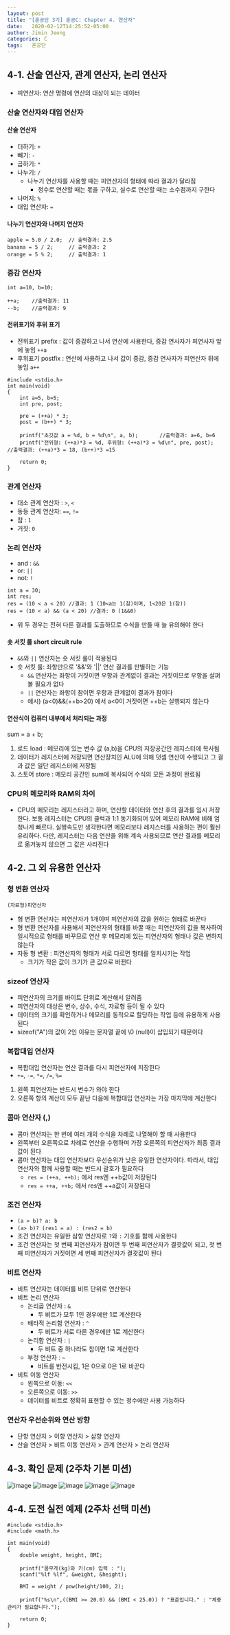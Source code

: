 ```yaml
---
layout: post
title: "[혼공단 3기] 혼공C: Chapter 4. 연산자"
date:   2020-02-12T14:25:52-05:00
author: Jimin Jeong
categories: C
tags:	혼공단
---
```


## 4-1. 산술 연산자, 관계 연산자, 논리 연산자
- 피연산자: 연산 명령에 연산의 대상이 되는 데이터

### 산술 연산자와 대입 연산자
#### 산술 연산자
- 더하기: `+`
- 빼기: `-`
- 곱하기: `*` 
- 나누기: `/`
	- 나누기 연산자를 사용할 때는 피연산자의 형태에 따라 결과가 달라짐
		- 정수로 연산할 때는 몫을 구하고, 실수로 연산할 때는 소수점까지 구한다
- 나머지: `%`
- 대입 연산자: `=`

#### 나누기 연산자와 나머지 연산자
```
apple = 5.0 / 2.0;	// 출력결과: 2.5
banana = 5 / 2;		// 출력결과: 2
orange = 5 % 2;		// 출력결과: 1
```

### 증감 연산자
```
int a=10, b=10;

++a;	//출력결과: 11
--b;	//출력결과: 9
```

#### 전위표기와 후위 표기
- 전위표기 prefix : 값이 증감하고 나서 연산에 사용한다, 증감 연사자가 피연사자 앞에 놓임 `++a`
- 후위표기 postfix : 연산에 사용하고 나서 값이 증감, 증감 연사자가 피연산자 뒤에 놓임 `a++`
```
#include <stdio.h> 
int main(void) 
{
	int a=5, b=5;
	int pre, post; 
	
	pre = (++a) * 3;
	post = (b++) * 3;

	printf("초깃값 a = %d, b = %d\n", a, b);		//출력결과: a=6, b=6
	printf("전위형: (++a)*3 = %d, 후위형: (++a)*3 = %d\n", pre, post);		//출력결과: (++a)*3 = 18, (b++)*3 =15

	return 0;		
}	
```

### 관계 연산자
- 대소 관계 연산자 : `>`, `<`
- 동등 관계 연산자: `==`, `!=`
- 참 : `1`
- 거짓: `0`

### 논리 연산자
- and : `&&`
- or:  `||`
- not:  `!`

```
int a = 30;
int res;
res = (10 < a < 20) //결과: 1 (10<a는 1(참)이며, 1<20은 1(참))
res = (10 < a) && (a < 20) //결과: 0 (1&&0)
```
- 위 두 경우는 전혀 다른 결과를 도출하므로 수식을 만들 때 늘 유의해야 한다

#### 숏 서킷 룰 short circuit rule
- `&&`와 `||` 연산자는 숏 서킷 룰이 적용된다
- 숏 서킷 룰: 좌항만으로 '&&'와 '||' 연산 결과를 판별하는 기능
	- `&&` 연산자는 좌항이 거짓이면 우항과 관계없이 결과는 거짓이므로 우항을 살펴볼 필요가 없다
	- `||` 연산자는 좌항이 참이면 우항과 관계없이 결과가 참이다
	- 예시) (a<0)&&(++b>20) 에서 a<0이 거짓이면 ++b는 실행되지 않는다


#### 연산식이 컴퓨터 내부에서 처리되는 과정
sum = a + b;
1. 로드 load : 메모리에 있는 변수 값 (a,b)을 CPU의 저장공간인 레지스터에 복사됨
2. 데이터가 레지스터에 저장되면 연산장치인 ALU에 의해 덧셈 연산이 수행되고 그 결과 값은 일단 레지스터에 저장됨
3. 스토어 store : 메모리 공간인 sum에 복사되어 수식의 모든 과정이 완료됨

### CPU의 메모리와 RAM의 차이
- CPU의 메모리는 레지스터라고 하며, 연산할 데이터와 연산 후의 결과를 임시 저장한다. 보통 레지스터는 CPU의 클럭과 1:1 동기화되어 있어 메모리 RAM에 비해 엄청나게 빠르다. 실행속도만 생각한다면 메모리보다 레지스터를 사용하는 편이 훨씬 유리하다. 다만, 레지스터는 다음 연산을 위해 계속 사용되므로 연산 결과를 메모리로 옮겨놓지 않으면 그 값은 사라진다

## 4-2. 그 외 유용한 연산자
### 형 변환 연산자
`(자료형)피연산자`
- 형 변환 연산자는 피연산자가 1개이며 피연산자의 값을 원하는 형태로 바꾼다
- 형 변환 연산자를 사용해서 피연산자의 형태를 바꿀 때는 피연산자의 값을 복사하여 일시적으로 형태를 바꾸므로 연산 후 메모리에 있는 피연산자의 형태나 값은 변하지 않는다
- 자동 형 변환 : 피연산자의 형태가 서로 다르면 형태를 일치시키는 작업
	- 크기가 작은 값이 크기가 큰 값으로 바뀐다

### sizeof 연산자
- 피연산자의 크기를 바이트 단위로 계산해서 알려줌
- 피연산자의 대상은 변수, 상수, 수식, 자료형 등이 될 수 있다
- 데이터의 크기를 확인하거나 메모리를 동적으로 할당하는 작업 등에 유용하게 사용된다
- sizeof("A")의 값이 2인 이유는 문자열 끝에 \0 (null)이 삽입되기 때문이다

### 복합대입 연산자
- 복합대입 연산자는 연산 결과를 다시 피연산자에 저장한다
- `+=`, `-=`, `*=`, `/=`, `%=`
1. 왼쪽 피연산자는 반드시 변수가 와야 한다
2. 오른쪽 항의 계산이 모두 끝난 다음에 복합대입 연산자는 가장 마지막에 계산한다

### 콤마 연산자 (,)
- 콤마 연산자는 한 번에 여러 개의 수식을 차례로 나열해야 할 때 사용한다
- 왼쪽부터 오른쪽으로 차례로 연산을 수행하며 가장 오른쪽의 피연산자가 최종 결과값이 된다
- 콤마 연산자는 대입 연산자보다 우선순위가 낮은 유일한 연산자이다. 따라서, 대입 연산자와 함께 사용할 때는 반드시 괄호가 필요하다
	- `res = (++a, ++b);`  에서 res엔 ++b값이 저장된다
	- `res = ++a, ++b;`  에서 res엔 ++a값이 저장된다

### 조건 연산자
- `(a > b)? a: b`
- `(a> b)? (res1 = a) : (res2 = b) `
- 조건 연산자는 유일한 삼항 연산자로 `?`와  `:` 기호를 함께 사용한다
- 조건 연산자는 첫 번째 피연산자가 참이면 두 번째 피연산자가 결괏값이 되고, 첫 번째 피연산자가 거짓이면 세 번째 피연산자가 결괏값이 된다

### 비트 연산자
- 비트 연산자는 데이터를 비트 단위로 연산한다
- 비트 논리 연산자 
	- 논리곱 연산자 :  `&`
		- 두 비트가 모두 1인 경우에만 1로 계산한다
	- 배타적 논리합 연산자 : `^`
		- 두 비트가 서로 다른 경우에만 1로 계산한다
	- 논리합 연산자 : `|`
		- 두 비트 중 하나라도 참이면 1로 계산한다
	- 부정 연산자 : `~`
		- 비트를 반전시킴, 1은 0으로 0은 1로 바꾼다
- 비트 이동 연산자
	- 왼쪽으로 이동:  `<<`
	- 오른쪽으로 이동:  `>>`
	- 데이터를 비트로 정확히 표현할 수 있는 정수에만 사용 가능하다

### 연산자 우선순위와 연산 방향
- 단항 연산자 > 이항 연산자 > 삼항 연산자
- 산술 연산자 > 비트 이동 연산자 > 관계 연산자 > 논리 연산자


## 4-3. 확인 문제 (2주차 기본 미션)
![image](/assets/img/hongong/4-1-1.jpeg)
![image](/assets/img/hongong/4-1-2.jpeg)
![image](/assets/img/hongong/4-1-3.jpeg)
![image](/assets/img/hongong/4-2-1.jpeg)
![image](/assets/img/hongong/4-2-2.jpeg)


## 4-4. 도전 실전 예제 (2주차 선택 미션)
```
#include <stdio.h>
#include <math.h>

int main(void)
{
    double weight, height, BMI;

    printf("몸무게(kg)와 키(cm) 입력 : ");
    scanf("%lf %lf", &weight, &height);

    BMI = weight / pow(height/100, 2);

    printf("%s\n",((BMI >= 20.0) && (BMI < 25.0)) ? "표준입니다." : "체중관리가 필요합니다.");

    return 0;
}
```





